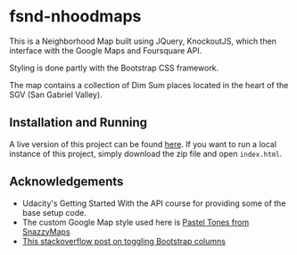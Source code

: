 # fsnd-nhoodmaps
This is a Neighborhood Map built using JQuery, KnockoutJS, which then interface with the Google Maps and Foursquare API.

Styling is done partly with the Bootstrap CSS framework.

The map contains a collection of Dim Sum places located in the heart of the SGV (San Gabriel Valley).

## Installation and Running

A live version of this project can be found [here](https://zqtcao.github.io/fsnd-nhoodmaps/).
If you want to run a local instance of this project, simply download the zip file and open `index.html`.

## Acknowledgements

* Udacity's Getting Started With the API course for providing some of the base setup code.
* The custom Google Map style used here is [Pastel Tones from SnazzyMaps](https://snazzymaps.com/style/84/pastel-tones)
* [This stackoverflow post on toggling Bootstrap columns](https://stackoverflow.com/questions/42652969/change-column-class-of-div-in-bootstrap?utm_medium=organic&utm_source=google_rich_qa&utm_campaign=google_rich_qa)

